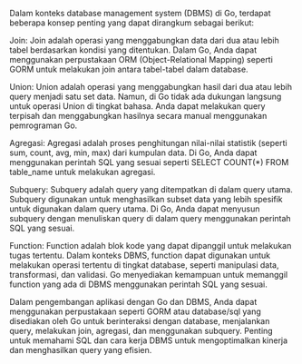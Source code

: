 
Dalam konteks database management system (DBMS) di Go, terdapat beberapa konsep penting yang dapat dirangkum sebagai berikut:

Join: Join adalah operasi yang menggabungkan data dari dua atau lebih tabel berdasarkan kondisi yang ditentukan. Dalam Go, Anda dapat menggunakan perpustakaan ORM (Object-Relational Mapping) seperti GORM untuk melakukan join antara tabel-tabel dalam database.

Union: Union adalah operasi yang menggabungkan hasil dari dua atau lebih query menjadi satu set data. Namun, di Go tidak ada dukungan langsung untuk operasi Union di tingkat bahasa. Anda dapat melakukan query terpisah dan menggabungkan hasilnya secara manual menggunakan pemrograman Go.

Agregasi: Agregasi adalah proses penghitungan nilai-nilai statistik (seperti sum, count, avg, min, max) dari kumpulan data. Di Go, Anda dapat menggunakan perintah SQL yang sesuai seperti SELECT COUNT(*) FROM table_name untuk melakukan agregasi.

Subquery: Subquery adalah query yang ditempatkan di dalam query utama. Subquery digunakan untuk menghasilkan subset data yang lebih spesifik untuk digunakan dalam query utama. Di Go, Anda dapat menyusun subquery dengan menuliskan query di dalam query menggunakan perintah SQL yang sesuai.

Function: Function adalah blok kode yang dapat dipanggil untuk melakukan tugas tertentu. Dalam konteks DBMS, function dapat digunakan untuk melakukan operasi tertentu di tingkat database, seperti manipulasi data, transformasi, dan validasi. Go menyediakan kemampuan untuk memanggil function yang ada di DBMS menggunakan perintah SQL yang sesuai.

Dalam pengembangan aplikasi dengan Go dan DBMS, Anda dapat menggunakan perpustakaan seperti GORM atau database/sql yang disediakan oleh Go untuk berinteraksi dengan database, menjalankan query, melakukan join, agregasi, dan menggunakan subquery. Penting untuk memahami SQL dan cara kerja DBMS untuk mengoptimalkan kinerja dan menghasilkan query yang efisien.





